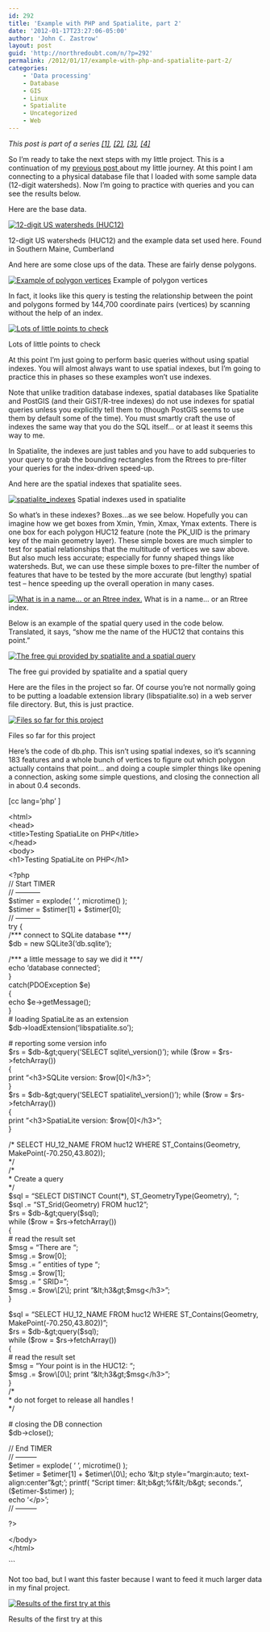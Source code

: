 ```yaml
---
id: 292
title: 'Example with PHP and Spatialite, part 2'
date: '2012-01-17T23:27:06-05:00'
author: 'John C. Zastrow'
layout: post
guid: 'http://northredoubt.com/n/?p=292'
permalink: /2012/01/17/example-with-php-and-spatialite-part-2/
categories:
    - 'Data processing'
    - Database
    - GIS
    - Linux
    - Spatialite
    - Uncategorized
    - Web
---
```


*This post is part of a series [\[1\]](http://northredoubt.com/n/2012/01/16/example-with-php-and-spatialite-part-1/ "Example with PHP and Spatialite, part 1"), [\[2\]](http://northredoubt.com/n/2012/01/17/example-with-php-and-spatialite-part-2/ "Example with PHP and Spatialite, part 2"), [\[3\]](http://northredoubt.com/n/2012/01/18/spatialite-and-spatial-indexes/ "Spatialite and Spatial Indexes"), [\[4\]](http://northredoubt.com/n/2012/01/20/spatialite-speed-test/ "Spatialite Speed Test")*

So I’m ready to take the next steps with my little project. This is a continuation of my [previous post ](http://northredoubt.com/n/2012/01/16/example-with-php-and-spatialite-part-1/ "Example with PHP and Spatialite, part 1")about my little journey. At this point I am connecting to a physical database file that I loaded with some sample data (12-digit watersheds). Now I’m going to practice with queries and you can see the results below.

Here are the base data.

 [![](https://raw.githubusercontent.com/johnzastrow/johnzastrow.github.io/master/assets/uploads/2012/01/huc12all-240x300.png "12-digit US watersheds (HUC12)")](https://raw.githubusercontent.com/johnzastrow/johnzastrow.github.io/master/assets/uploads/2012/01/huc12all.png)<figcaption class="wp-caption-text" id="caption-attachment-293">12-digit US watersheds (HUC12) and the example data set used here. Found in Southern Maine, Cumberland</figcaption> 

And here are some close ups of the data. These are fairly dense polygons.

 [![Example of polygon vertices](https://raw.githubusercontent.com/johnzastrow/johnzastrow.github.io/master/assets/uploads/2012/01/huczoom-300x216.png "Example of polygon vertices")](https://raw.githubusercontent.com/johnzastrow/johnzastrow.github.io/master/assets/uploads/2012/01/huczoom.png)
 Example of polygon vertices

In fact, it looks like this query is testing the relationship between the point and polygons formed by 144,700 coordinate pairs (vertices) by scanning without the help of an index.

 [![Lots of little points to check](https://raw.githubusercontent.com/johnzastrow/johnzastrow.github.io/master/assets/uploads/2012/01/nodes-300x136.png "Lots of little points to check")](https://raw.githubusercontent.com/johnzastrow/johnzastrow.github.io/master/assets/uploads/2012/01/nodes.png)
 
 Lots of little points to check
 

At this point I’m just going to perform basic queries without using spatial indexes. You will almost always want to use spatial indexes, but I’m going to practice this in phases so these examples won’t use indexes.

Note that unlike tradition database indexes, spatial databases like Spatialite and PostGIS (and their GiST/R-tree indexes) do not use indexes for spatial queries unless you explicitly tell them to (though PostGIS seems to use them by default some of the time). You must smartly craft the use of indexes the same way that you do the SQL itself… or at least it seems this way to me.

In Spatialite, the indexes are just tables and you have to add subqueries to your query to grab the bounding rectangles from the Rtrees to pre-filter your queries for the index-driven speed-up.

And here are the spatial indexes that spatialite sees.

 [![spatialite_indexes](https://raw.githubusercontent.com/johnzastrow/johnzastrow.github.io/master/assets/uploads/2012/01/spatialite_indexes-147x300.png "spatialite_indexes")](https://raw.githubusercontent.com/johnzastrow/johnzastrow.github.io/master/assets/uploads/2012/01/spatialite_indexes.png)
 Spatial indexes used in spatialite
 

So what’s in these indexes? Boxes…as we see below. Hopefully you can imagine how we get boxes from Xmin, Ymin, Xmax, Ymax extents. There is one box for each polygon HUC12 feature (note the PK\_UID is the primary key of the main geometry layer). These simple boxes are much simpler to test for spatial relationships that the multitude of vertices we saw above. But also much less accurate; especially for funny shaped things like watersheds. But, we can use these simple boxes to pre-filter the number of features that have to be tested by the more accurate (but lengthy) spatial test – hence speeding up the overall operation in many cases.

 [![What is in a name... or an Rtree index.](https://raw.githubusercontent.com/johnzastrow/johnzastrow.github.io/master/assets/uploads/2012/01/index-300x152.png "What is in a name... or an Rtree index.")](https://raw.githubusercontent.com/johnzastrow/johnzastrow.github.io/master/assets/uploads/2012/01/index.png)
 What is in a name... or an Rtree index.
 

Below is an example of the spatial query used in the code below. Translated, it says, “show me the name of the HUC12 that contains this point.”

 [![The free gui provided by spatialite and a spatial query](https://raw.githubusercontent.com/johnzastrow/johnzastrow.github.io/master/assets/uploads/2012/01/spatialgui-300x276.png "The free gui provided by spatialite and a spatial query")](https://raw.githubusercontent.com/johnzastrow/johnzastrow.github.io/master/assets/uploads/2012/01/spatialgui.png)
 
 The free gui provided by spatialite and a spatial query
 

Here are the files in the project so far. Of course you’re not normally going to be putting a loadable extension library (libspatialite.so) in a web server file directory. But, this is just practice.

 [![Files so far for this project](https://raw.githubusercontent.com/johnzastrow/johnzastrow.github.io/master/assets/uploads/2012/01/files-300x122.png "Files so far for this project")](https://raw.githubusercontent.com/johnzastrow/johnzastrow.github.io/master/assets/uploads/2012/01/files.png)
 
 Files so far for this project
 

Here’s the code of db.php. This isn’t using spatial indexes, so it’s scanning 183 features and a whole bunch of vertices to figure out which polygon actually contains that point… and doing a couple simpler things like opening a connection, asking some simple questions, and closing the connection all in about 0.4 seconds.

\[cc lang=’php’ \]

&lt;html&gt;  
&lt;head&gt;  
&lt;title&gt;Testing SpatiaLite on PHP&lt;/title&gt;  
&lt;/head&gt;  
&lt;body&gt;  
&lt;h1&gt;Testing SpatiaLite on PHP&lt;/h1&gt;

&lt;?php  
// Start TIMER  
// ———–  
$stimer = explode( ‘ ‘, microtime() );  
$stimer = $stimer\[1\] + $stimer\[0\];  
// ———–  
try {  
/\*\*\* connect to SQLite database \*\*\*/  
$db = new SQLite3(‘db.sqlite’);

/\*\*\* a little message to say we did it \*\*\*/  
echo ‘database connected’;  
}  
catch(PDOException $e)  
{  
echo $e-&gt;getMessage();  
}  
\# loading SpatiaLite as an extension  
$db-&gt;loadExtension(‘libspatialite.so’);

\# reporting some version info  
$rs = $db-&gt;query(‘SELECT sqlite\_version()’);  
while ($row = $rs-&gt;fetchArray())  
{  
print “&lt;h3&gt;SQLite version: $row\[0\]&lt;/h3&gt;”;  
}  
$rs = $db-&gt;query(‘SELECT spatialite\_version()’);  
while ($row = $rs-&gt;fetchArray())  
{  
print “&lt;h3&gt;SpatiaLite version: $row\[0\]&lt;/h3&gt;”;  
}

/\* SELECT HU\_12\_NAME FROM huc12 WHERE ST\_Contains(Geometry, MakePoint(-70.250,43.802));  
\*/  
/\*  
\* Create a query  
\*/  
$sql = “SELECT DISTINCT Count(\*), ST\_GeometryType(Geometry), “;  
$sql .= “ST\_Srid(Geometry) FROM huc12”;  
$rs = $db-&gt;query($sql);  
while ($row = $rs-&gt;fetchArray())  
{  
\# read the result set  
$msg = “There are “;  
$msg .= $row\[0\];  
$msg .= ” entities of type “;  
$msg .= $row\[1\];  
$msg .= ” SRID=”;  
$msg .= $row\[2\];  
print “&lt;h3&gt;$msg&lt;/h3&gt;”;  
}

$sql = “SELECT HU\_12\_NAME FROM huc12 WHERE ST\_Contains(Geometry, MakePoint(-70.250,43.802))”;  
$rs = $db-&gt;query($sql);  
while ($row = $rs-&gt;fetchArray())  
{  
\# read the result set  
$msg = “Your point is in the HUC12: “;  
$msg .= $row\[0\];  
print “&lt;h3&gt;$msg&lt;/h3&gt;”;  
}  
/\*  
\* do not forget to release all handles !  
\*/

\# closing the DB connection  
$db-&gt;close();

// End TIMER  
// ———  
$etimer = explode( ‘ ‘, microtime() );  
$etimer = $etimer\[1\] + $etimer\[0\];  
echo ‘&lt;p style=”margin:auto; text-align:center”&gt;’;  
printf( “Script timer: &lt;b&gt;%f&lt;/b&gt; seconds.”, ($etimer-$stimer) );  
echo ‘&lt;/p&gt;’;  
// ———

?&gt;

&lt;/body&gt;  
&lt;/html&gt;

\```

Not too bad, but I want this faster because I want to feed it much larger data in my final project.

 [![Results of the first try at this](https://raw.githubusercontent.com/johnzastrow/johnzastrow.github.io/master/assets/uploads/2012/01/testing-300x157.png "Results of the first try at this")](https://raw.githubusercontent.com/johnzastrow/johnzastrow.github.io/master/assets/uploads/2012/01/testing.png)<figcaption class="wp-caption-text" id="caption-attachment-300">Results of the first try at this</figcaption> 